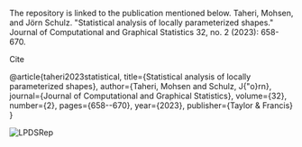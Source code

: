 The repository is linked to the publication mentioned below.
Taheri, Mohsen, and Jörn Schulz. "Statistical analysis of locally parameterized shapes." Journal of Computational and Graphical Statistics 32, no. 2 (2023): 658-670.

Cite

@article{taheri2023statistical,
  title={Statistical analysis of locally parameterized shapes},
  author={Taheri, Mohsen and Schulz, J{\"o}rn},
  journal={Journal of Computational and Graphical Statistics},
  volume={32},
  number={2},
  pages={658--670},
  year={2023},
  publisher={Taylor \& Francis}
}

![LPDSRep](https://github.com/MohsenTaheriShalmani/Statistical_Analysis_of_Locally_Parameterized_Shapes/assets/19237855/7d2ea0c7-cbba-4304-a0b5-14c03dbaef18)
